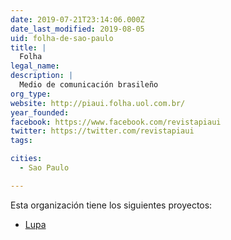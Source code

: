 ```yaml
---
date: 2019-07-21T23:14:06.000Z
date_last_modified: 2019-08-05
uid: folha-de-sao-paulo
title: |
  Folha
legal_name: 
description: |
  Medio de comunicación brasileño
org_type: 
website: http://piaui.folha.uol.com.br/
year_founded: 
facebook: https://www.facebook.com/revistapiaui
twitter: https://twitter.com/revistapiaui
tags:

cities: 
  - Sao Paulo

---
```


Esta organización tiene los siguientes proyectos:

- [Lupa](/proyectos/lupa)
